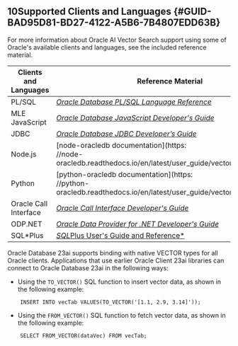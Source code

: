 ## 10Supported Clients and Languages {#GUID-BAD95D81-BD27-4122-A5B6-7B4807EDD63B}

For more information about Oracle AI Vector Search support using some of Oracle's available clients and languages, see the included reference material.

Clients and Languages | Reference Material  
---|---  
PL/SQL | [*Oracle Database PL/SQL Language Reference*](https://docs.oracle.com/pls/topic/lookup?ctx=en/database/oracle/oracle-database/23/vecse&id=LNPLS-GUID-160C5139-EDBE-40BE-8DB4-1CA4E8A1CA46)  
MLE JavaScript | [*Oracle Database JavaScript Developer's Guide*](https://docs.oracle.com/pls/topic/lookup?ctx=en/database/oracle/oracle-database/23/vecse&id=MLEJS-GUID-85AADE3B-5483-40AE-9844-95ABE3E76EEC)  
JDBC | [*Oracle Database JDBC Developer’s Guide*](https://docs.oracle.com/pls/topic/lookup?ctx=en/database/oracle/oracle-database/23/vecse&id=JJDBC-GUID-827F7012-7E00-4510-8E34-1EC07D8E6359)  
Node.js | [node-oracledb documentation](https: <br>//node-oracledb.readthedocs.io/en/latest/user_guide/vector_data_type.md)  
Python | [python-oracledb documentation](https: <br>//python-oracledb.readthedocs.io/en/latest/user_guide/vector_data_type.md)  
Oracle Call Interface | [*Oracle Call Interface Developer's Guide*](https://docs.oracle.com/pls/topic/lookup?ctx=en/database/oracle/oracle-database/23/vecse&id=LNOCI-GUID-9EED9287-82F1-4622-8FFF-6E830507C85D)  
ODP.NET | [*Oracle Data Provider for .NET Developer's Guide*](https://docs.oracle.com/pls/topic/lookup?ctx=en/database/oracle/oracle-database/23/vecse&id=ODPNT-GUID-82C09283-1643-4C75-B836-BFB7FB33E34B)  
SQL*Plus | [*SQL*Plus User's Guide and Reference*](https://docs.oracle.com/pls/topic/lookup?ctx=en/database/oracle/oracle-database/23/vecse&id=SQPUG-GUID-177F24B7-D154-4F8B-A05B-7568079800C6)  
  
Oracle Database 23ai supports binding with native VECTOR types for all Oracle clients. Applications that use earlier Oracle Client 23ai libraries can connect to Oracle Database 23ai in the following ways:

  * Using the `TO_VECTOR()` SQL function to insert vector data, as shown in the following example: 
```
    INSERT INTO vecTab VALUES(TO_VECTOR('[1.1, 2.9, 3.14]'));
```
    

  * Using the `FROM_VECTOR()` SQL function to fetch vector data, as shown in the following example:
```
    SELECT FROM_VECTOR(dataVec) FROM vecTab;
```
    



